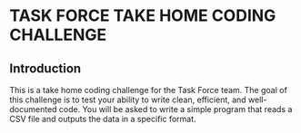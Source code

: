 # TASK FORCE TAKE HOME CODING CHALLENGE


## Introduction

This is a take home coding challenge for the Task Force team. The goal of this challenge is to test your ability to write clean, efficient, and well-documented code. You will be asked to write a simple program that reads a CSV file and outputs the data in a specific format.


